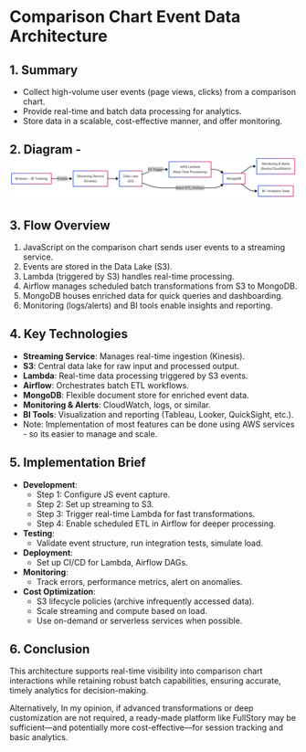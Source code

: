 # Comparison Chart Event Data Architecture

## 1. Summary
- Collect high-volume user events (page views, clicks) from a comparison chart.
- Provide real-time and batch data processing for analytics.
- Store data in a scalable, cost-effective manner, and offer monitoring.

## 2. Diagram - ![Architecture_Diagram.png](Architecture_Diagram.png)


## 3. Flow Overview
1. JavaScript on the comparison chart sends user events to a streaming service.
2. Events are stored in the Data Lake (S3).
3. Lambda (triggered by S3) handles real-time processing.
4. Airflow manages scheduled batch transformations from S3 to MongoDB.
5. MongoDB houses enriched data for quick queries and dashboarding.
6. Monitoring (logs/alerts) and BI tools enable insights and reporting.

## 4. Key Technologies
- **Streaming Service**: Manages real-time ingestion (Kinesis).
- **S3**: Central data lake for raw input and processed output.
- **Lambda**: Real-time data processing triggered by S3 events.
- **Airflow**: Orchestrates batch ETL workflows.
- **MongoDB**: Flexible document store for enriched event data.
- **Monitoring & Alerts**: CloudWatch, logs, or similar.
- **BI Tools**: Visualization and reporting (Tableau, Looker, QuickSight, etc.).
- Note: Implementation of most features can be done using AWS services - so its easier to manage and scale.

## 5. Implementation Brief
- **Development**:
  - Step 1: Configure JS event capture.
  - Step 2: Set up streaming to S3.
  - Step 3: Trigger real-time Lambda for fast transformations.
  - Step 4: Enable scheduled ETL in Airflow for deeper processing.
- **Testing**:
  - Validate event structure, run integration tests, simulate load.
- **Deployment**:
  - Set up CI/CD for Lambda, Airflow DAGs.
- **Monitoring**:
  - Track errors, performance metrics, alert on anomalies.
- **Cost Optimization**:
  - S3 lifecycle policies (archive infrequently accessed data).
  - Scale streaming and compute based on load.
  - Use on-demand or serverless services when possible.

## 6. Conclusion
This architecture supports real-time visibility into comparison chart interactions while retaining robust batch capabilities, ensuring accurate, timely analytics for decision-making.

Alternatively, In my opinion, if advanced transformations or deep customization are not required, a ready-made platform like FullStory may be sufficient—and potentially more cost-effective—for session tracking and basic analytics.

